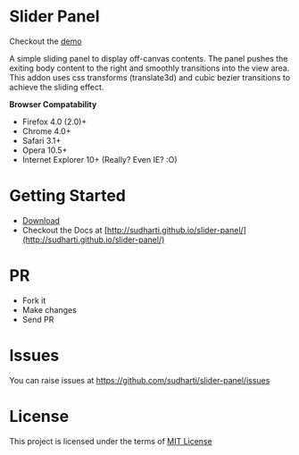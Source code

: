 Slider Panel
=============
Checkout the [demo](http://sudharti.github.io/slider-panel/)

A simple sliding panel to display off-canvas contents. The panel pushes the exiting body content to the right and smoothly transitions into the view area. This addon uses css transforms (translate3d) and cubic bezier transitions to achieve the sliding effect.

**Browser Compatability**
- Firefox 4.0 (2.0)+
- Chrome 4.0+
- Safari 3.1+
- Opera 10.5+
- Internet Explorer 10+ (Really? Even IE? :O)

Getting Started
===============
- [Download](https://github.com/sudharti/slider-panel/archive/v1.0.zip)
- Checkout the Docs at [http://sudharti.github.io/slider-panel/](http://sudharti.github.io/slider-panel/)

PR
==
- Fork it
- Make changes
- Send PR

Issues
======
You can raise issues at https://github.com/sudharti/slider-panel/issues

License
=======

This project is licensed under the terms of [MIT License](http://opensource.org/licenses/MIT)
